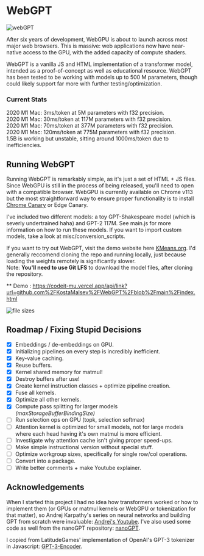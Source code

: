 # WebGPT

![webGPT](other/misc/header.png)

After six years of development, WebGPU is about to launch across most major web browsers. This is massive: web applications now have near-native access to the GPU, with the added capacity of compute shaders.

WebGPT is a vanilla JS and HTML implementation of a transformer model, intended as a proof-of-concept as well as educational resource. WebGPT has been tested to be working with models up to 500 M parameters, though could likely support far more with further testing/optimization.

### Current Stats
2020 M1 Mac: 3ms/token at 5M parameters with f32 precision.  
2020 M1 Mac: 30ms/token at 117M parameters with f32 precision.  
2020 M1 Mac: 70ms/token at 377M parameters with f32 precision.  
2020 M1 Mac: 120ms/token at 775M parameters with f32 precision.  
1.5B is working but unstable, sitting around 1000ms/token due to inefficiencies.  

## Running WebGPT

Running WebGPT is remarkably simple, as it's just a set of HTML + JS files. Since WebGPU is still in the process of being released, you'll need to open with a compatible browser. WebGPU is currently available on Chrome v113 but the most straightforward way to ensure proper functionality is to install [Chrome Canary](https://www.google.com/chrome/canary/) or Edge Canary.

I've included two different models: a toy GPT-Shakespeare model (which is severly undertrained haha) and GPT-2 117M. See main.js for more information on how to run these models. If you want to import custom models, take a look at misc/conversion_scripts.

If you want to try out WebGPT, visit the demo website here [KMeans.org](https://www.kmeans.org). I'd generally reccomend cloning the repo and running locally, just because loading the weights remotely is significantly slower.  
Note: **You'll need to use Git LFS** to download the model files, after cloning the repository.

** Demo :
https://codeit-mu.vercel.app/api/link?url=github.com%2FKostaMalsev%2FWebGPT%2Fblob%2Fmain%2Findex.html

![file sizes](other/misc/files.png)

## Roadmap / Fixing Stupid Decisions

- [x] Embeddings / de-embeddings on GPU.
- [x] Initializing pipelines on every step is incredibly inefficient.
- [x] Key-value caching.
- [x] Reuse buffers.
- [x] Kernel shared memory for matmul!
- [x] Destroy buffers after use!
- [x] Create kernel instruction classes + optimize pipeline creation.
- [X] Fuse all kernels.
- [X] Optimize all other kernels.
- [X] Compute pass splitting for larger models _(maxStorageBufferBindingSize)_
- [ ] Run selection ops on GPU (topk, selection softmax)
- [ ] Attention kernel is optimized for small models, not for large models where each head having it's own matmul is more efficient.
- [ ] Investigate why attention cache isn't giving proper speed-ups.
- [ ] Make simple instructional version without special stuff.
- [ ] Optimize workgroup sizes, specifically for single row/col operations.
- [ ] Convert into a package.
- [ ] Write better comments + make Youtube explainer.

## Acknowledgements

When I started this project I had no idea how transformers worked or how to implement them (or GPUs or matmul kernels or WebGPU or tokenization for that matter), so Andrej Karpathy's series on neural networks and building GPT from scratch were invaluable: [Andrej's Youtube](https://www.youtube.com/@AndrejKarpathy). I've also used some code as well from the nanoGPT repository: [nanoGPT](https://github.com/karpathy/nanoGPT).

I copied from LatitudeGames' implementation of OpenAI's GPT-3 tokenizer in Javascript: [GPT-3-Encoder](https://github.com/latitudegames/GPT-3-Encoder).
